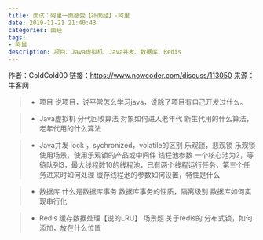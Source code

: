 ```yaml
---
title: 面试：阿里一面感受【补面经】-阿里
date: 2019-11-21 21:40:43
categories: 面经
tags: 
- 阿里
description: 项目、Java虚拟机、Java并发、数据库、Redis
---
```

作者：ColdCold00
链接：https://www.nowcoder.com/discuss/113050
来源：牛客网

> - 项目
> 说项目，说平常怎么学习java，说除了项目有自己开发过什么。

> - Java虚拟机
> 分代回收算法
对象如何进入老年代
新生代用的什么算法，老年代用的什么算法

> - Java并发
> lock ，sychronized，volatile的区别
乐观锁，悲观锁
乐观锁使用场景，使用乐观锁的产品或中间件
线程池参数
一个核心池为2，等待队列3，最大线程数10的线程池，已有两个线程运行任务，第三个任务进来时如何处理
缓存线程池的参数如何设置，特性是什么

> - 数据库
> 什么是数据库事务
数据库事务的性质，隔离级别
数据库如何实现串行化

> - Redis
> 缓存数据处理【说的LRU】
场景题 关于redis的
分布式锁，如何添加，放在什么位置